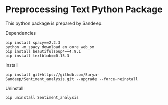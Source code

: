 # Preprocessing Text Python Package


This python package is prepared by Sandeep.

Dependencies
```
pip install spacy==2.2.3
python -m spacy download en_core_web_sm
pip install beautifulsoup4==4.9.1
pip install textblob==0.15.3
```

Install

`pip install git+https://github.com/Surya-Sandeep/Sentiment_analysis.git --upgrade --force-reinstall`

Uninstall

`pip uninstall Sentiment_analysis`


